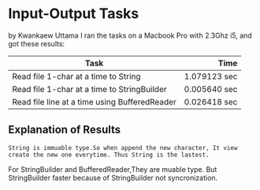 # Input-Output Tasks
by Kwankaew Uttama
I ran the tasks on a Macbook Pro with 2.3Ghz i5, and got these results:

Task                                          | Time
----------------------------------------------|-------:
Read file 1-char at a time to String          |  1.079123 sec
Read file 1-char at a time to StringBuilder   |  0.005640 sec
Read file line at a time using BufferedReader |  0.026418 sec                                  

## Explanation of Results

	String is immuable type.So when append the new character, It view create the new one everytime. Thus String is the lastest.
For StringBuilder and BufferedReader,They are muable type. But StringBuilder faster because of StringBuilder not syncronization.

